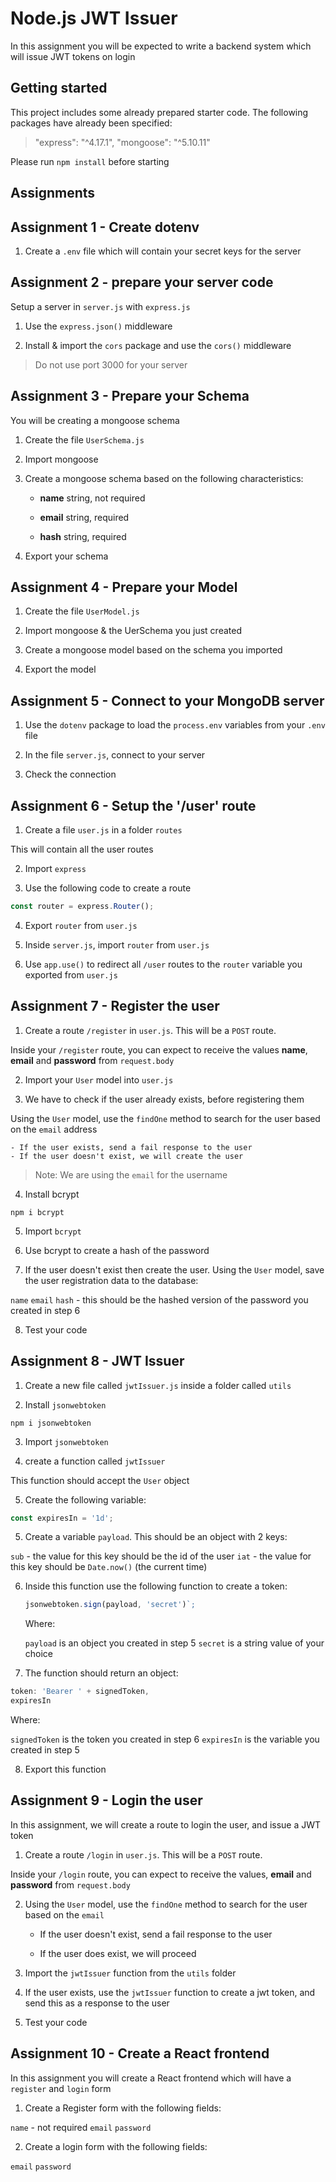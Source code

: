 # Node.js JWT Issuer

In this assignment you will be expected to write a backend system which will issue JWT tokens on login

## Getting started

This project includes some already prepared starter code. The following packages have already been specified:

> "express": "^4.17.1",
> "mongoose": "^5.10.11"

Please run `npm install` before starting

## Assignments

## Assignment 1 - Create dotenv

1. Create a `.env` file which will contain your secret keys for the server

## Assignment 2 - prepare your server code

Setup a server in `server.js` with `express.js`

1. Use the `express.json()` middleware

2. Install & import the `cors` package and use the `cors()` middleware

> Do not use port 3000 for your server

## Assignment 3 - Prepare your Schema

You will be creating a mongoose schema

1. Create the file `UserSchema.js`

2. Import mongoose

3. Create a mongoose schema based on the following characteristics:

    - **name** string, not required
    
    - **email** string, required
    
    - **hash** string, required

4. Export your schema

## Assignment 4 - Prepare your Model

1. Create the file `UserModel.js`

2. Import mongoose & the UerSchema you just created

3. Create a mongoose model based on the schema you imported

4. Export the model

## Assignment 5 - Connect to your MongoDB server

1. Use the `dotenv` package to load the `process.env` variables from your `.env` file

2. In the file `server.js`, connect to your server

3. Check the connection

## Assignment 6 - Setup the '/user' route

1. Create a file `user.js` in a folder `routes`

This will contain all the user routes

2. Import `express`

3. Use the following code to create a route

```javascript
const router = express.Router();
```

4. Export `router` from `user.js`

5. Inside `server.js`, import `router` from `user.js`

6. Use `app.use()` to redirect all `/user` routes to the `router` variable you exported from `user.js`

## Assignment 7 - Register the user

1. Create a route `/register` in `user.js`. This will be a `POST` route.

Inside your `/register` route, you can expect to receive the values **name**, **email** and **password** from `request.body`

2. Import your `User` model into `user.js`

3. We have to check if the user already exists, before registering them

Using the `User` model, use the `findOne` method to search for the user based on the `email` address

    - If the user exists, send a fail response to the user
    - If the user doesn't exist, we will create the user
    
> Note: We are using the `email` for the username

4. Install bcrypt

```shell script
npm i bcrypt
```

5. Import `bcrypt`

6. Use bcrypt to create a hash of the password

7. If the user doesn't exist then create the user. Using the `User` model, save the user registration data to the database:

`name`
`email`
`hash` - this should be the hashed version of the password you created in step 6

8. Test your code

## Assignment 8 - JWT Issuer

1. Create a new file called `jwtIssuer.js` inside a folder called `utils`

2. Install `jsonwebtoken`

```shell script
npm i jsonwebtoken
```

3. Import `jsonwebtoken`

4. create a function called `jwtIssuer`

This function should accept the `User` object

5. Create the following variable:

```javascript
const expiresIn = '1d';
```

5. Create a variable `payload`. This should be an object with 2 keys:

`sub` - the value for this key should be the id of the user
`iat` - the value for this key should be `Date.now()` (the current time)

6. Inside this function use the following function to create a token:

    ```javascript
    jsonwebtoken.sign(payload, 'secret')`;
    ```
    
    Where:
    
    `payload` is an object you created in step 5
    `secret` is a string value of your choice

7. The function should return an object:

```javascript
token: 'Bearer ' + signedToken,
expiresIn
```

Where:

`signedToken` is the token you created in step 6
`expiresIn` is the variable you created in step 5

8. Export this function

## Assignment 9 - Login the user

In this assignment, we will create a route to login the user, and issue a JWT token

1. Create a route `/login` in `user.js`. This will be a `POST` route.

Inside your `/login` route, you can expect to receive the values, **email** and **password** from `request.body`

2. Using the `User` model, use the `findOne` method to search for the user based on the `email`

    - If the user doesn't exist, send a fail response to the user
    
    - If the user does exist, we will proceed

3. Import the `jwtIssuer` function from the `utils` folder

4. If the user exists, use the `jwtIssuer` function to create a jwt token, and send this as a response to the user

5. Test your code

## Assignment 10 - Create a React frontend

In this assignment you will create a React frontend which will have a `register` and `login` form

1. Create a Register form with the following fields:

`name` - not required
`email`
`password`

2. Create a login form with the following fields:

`email`
`password`